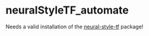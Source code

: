 # neuralStyleTF_automate

Needs a valid installation of the [neural-style-tf](https://github.com/cysmith/neural-style-tf) package!
